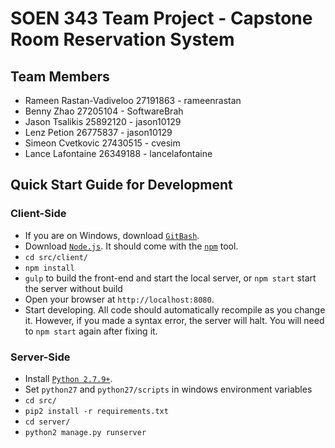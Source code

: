 # SOEN 343 Team Project - Capstone Room Reservation System

## Team Members
- Rameen Rastan-Vadiveloo 27191863 - rameenrastan
- Benny Zhao 27205104 - SoftwareBrah
- Jason Tsalikis 25892120 - jason10129
- Lenz Petion 26775837 - jason10129
- Simeon Cvetkovic 27430515 - cvesim
- Lance Lafontaine 26349188 - lancelafontaine

## Quick Start Guide for Development

### Client-Side

- If you are on Windows, download [`GitBash`](https://git-for-windows.github.io/).
- Download [`Node.js`](https://nodejs.org/en/). It should come with the [`npm`](https://www.npmjs.com/) tool.
- `cd src/client/`
- `npm install`
- `gulp` to build the front-end and start the local server, or `npm start` start the server without build
- Open your browser at `http://localhost:8080`.
- Start developing. All code should automatically recompile as you change it. However, if you made a syntax error, the server will halt. You will need to `npm start` again after fixing it.


### Server-Side

- Install [`Python 2.7.9+`](https://www.python.org/downloads/release/python-2712/).
- Set `python27` and `python27/scripts` in windows environment variables
- `cd src/`
- `pip2 install -r requirements.txt`
- `cd server/`
- `python2 manage.py runserver`

